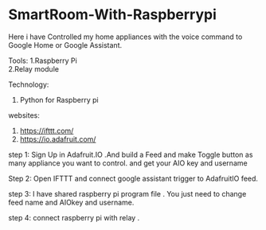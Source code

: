# SmartRoom-With-Raspberrypi
Here i have Controlled my home appliances with the voice command to Google Home or Google Assistant.

Tools:
1.Raspberry Pi <br>
2.Relay module

Technology:
1. Python for Raspberry pi

websites:
1. https://ifttt.com/
2. https://io.adafruit.com/


step 1:
Sign Up in Adafruit.IO .And build a Feed and make Toggle button as many appliance you want to control.
and get your AIO key and username

Step 2:
Open IFTTT and connect google assistant trigger to AdafruitIO feed.

step 3:
I have shared raspberry pi program file . You just need to change feed name and AIOkey and username.

step 4:
connect raspberry pi with relay .
